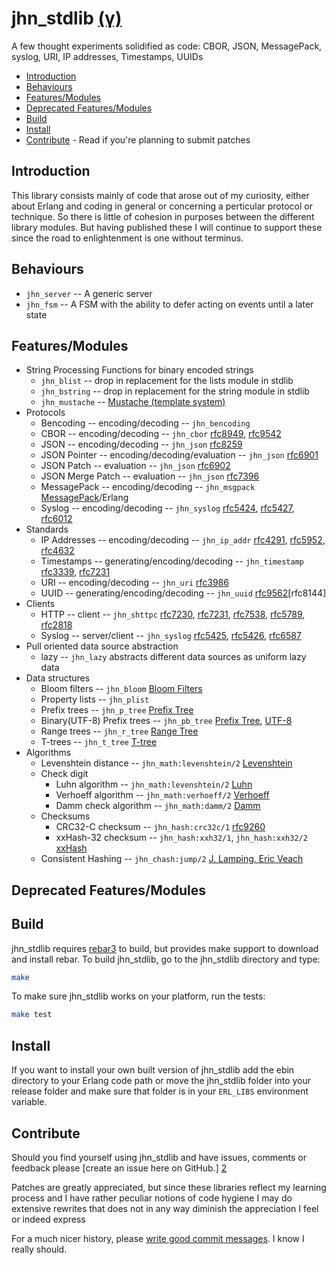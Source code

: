 jhn_stdlib [(γ)][5]
==========

A few thought experiments solidified as code: CBOR, JSON, MessagePack, syslog,
URI, IP addresses, Timestamps, UUIDs

  * [Introduction](#introduction)
  * [Behaviours](#behaviours)
  * [Features/Modules](#features)
  * [Deprecated Features/Modules](#deprecated)
  * [Build](#build)
  * [Install](#install)
  * [Contribute](#contribute) - Read if you're planning to submit patches

<a name='introduction'/>

Introduction
------------

This library consists mainly of code that arose out of my curiosity, either
about Erlang and coding in general or concerning a perticular protocol or
technique. So there is little of cohesion in purposes between the different
library modules. But having published these I will continue to support these
since the road to enlightenment is one without terminus.

Behaviours
--------

  * ```jhn_server``` -- A generic server
  * ```jhn_fsm``` -- A FSM with the ability to defer acting on events until
    a later state

<a name='features'/>

Features/Modules
--------

  * String Processing Functions for binary encoded strings
    * ```jhn_blist``` -- drop in replacement for the lists module in stdlib
    * ```jhn_bstring``` -- drop in replacement for the string module in stdlib
    * ```jhn_mustache``` -- [Mustache (template system)][37]
  * Protocols
    * Bencoding -- encoding/decoding -- ```jhn_bencoding```
    * CBOR -- encoding/decoding -- ```jhn_cbor``` [rfc8949][43], [rfc9542][45]
    * JSON  -- encoding/decoding -- ```jhn_json``` [rfc8259][30]
    * JSON Pointer -- encoding/decoding/evaluation -- ```jhn_json``` [rfc6901][8]
    * JSON Patch -- evaluation -- ```jhn_json``` [rfc6902][31]
    * JSON Merge Patch  -- evaluation -- ```jhn_json``` [rfc7396][32]
    * MessagePack -- encoding/decoding -- ```jhn_msgpack``` [MessagePack][12]/Erlang
    * Syslog -- encoding/decoding  -- ```jhn_syslog``` [rfc5424][13], [rfc5427][14], [rfc6012][29]
  * Standards
    * IP Addresses -- encoding/decoding -- ```jhn_ip_addr``` [rfc4291][16], [rfc5952][17], [rfc4632][18]
    * Timestamps -- generating/encoding/decoding -- ```jhn_timestamp``` [rfc3339][19], [rfc7231][21]
    * URI -- encoding/decoding -- ```jhn_uri``` [rfc3986][15]
    * UUID -- generating/encoding/decoding -- ```jhn_uuid``` [rfc9562][42][rfc8144]
  * Clients
    * HTTP -- client -- ```jhn_shttpc``` [rfc7230][20], [rfc7231][21], [rfc7538][22], [rfc5789][23], [rfc2818][24]
    * Syslog -- server/client -- ```jhn_syslog``` [rfc5425][25], [rfc5426][26], [rfc6587][27]
  * Pull oriented data source abstraction
    * lazy -- ```jhn_lazy``` abstracts different data sources as uniform lazy data
  * Data structures
    * Bloom filters -- ```jhn_bloom``` [Bloom Filters][36]
    * Property lists -- ```jhn_plist```
    * Prefix trees -- ```jhn_p_tree``` [Prefix Tree][38]
    * Binary(UTF-8) Prefix trees -- ```jhn_pb_tree``` [Prefix Tree][38], [UTF-8][39]
    * Range trees -- ```jhn_r_tree``` [Range Tree][40]
    * T-trees -- ```jhn_t_tree``` [T-tree][41]
  * Algorithms
    * Levenshtein distance -- ```jhn_math:levenshtein/2``` [Levenshtein][35]
    * Check digit
       * Luhn algorithm -- ```jhn_math:levenshtein/2``` [Luhn][46]
       * Verhoeff algorithm -- ```jhn_math:verhoeff/2``` [Verhoeff][47]
       * Damm check algorithm -- ```jhn_math:damm/2``` [Damm][48]
    * Checksums
       * CRC32-C checksum -- ```jhn_hash:crc32c/1``` [rfc9260][33]
       * xxHash-32 checksum -- ```jhn_hash:xxh32/1```, ```jhn_hash:xxh32/2``` [xxHash][34]
    * Consistent Hashing -- ```jhn_chash:jump/2``` [J. Lamping, Eric Veach][28]

<a name='deprecated'/>

Deprecated Features/Modules
--------

<a name='build'/>

Build
-----

jhn_stdlib requires [rebar3][1] to build, but provides make support to download
and install rebar. To build jhn_stdlib, go to the jhn_stdlib directory and type:

```sh
make
```

To make sure jhn_stdlib works on your platform, run the tests:

```sh
make test
```

<a name='install'/>

Install
-------

If you want to install your own built version of jhn_stdlib add the ebin
directory to your Erlang code path or move the jhn_stdlib folder into your
release folder and make sure that folder is in your `ERL_LIBS`
environment variable.


<a name='contribute'/>

Contribute
----------

Should you find yourself using jhn_stdlib and have issues, comments or
feedback please [create an issue here on GitHub.] [2]

Patches are greatly appreciated, but since these libraries reflect my
learning process and I have rather peculiar notions of code hygiene
I may do extensive rewrites that does not in any way diminish the
appreciation I feel or indeed express

For a much nicer history, please [write good commit messages][4].
I know I really should.

  [1]: https://github.com/erlang/rebar3 "Rebar3 - A build tool for Erlang"
  [2]: http://github.com/JanHenryNystrom/jhn_stdlib/issues "jhn_stdlib issues"
  [4]: http://github.com/erlang/otp/wiki/Writing-good-commit-messages "Erlang/OTP commit messages"
  [5]: http://en.wikipedia.org/wiki/Software_release_life_cycle "Software release life cycle"
  [6]: http://www.ietf.org/rfc/rfc4627.txt "The application/json Media Type for JavaScript Object Notation (JSON)"
  [7]: http://www.ietf.org/rfc/rfc7159.txt "The JavaScript Object Notation (JSON) Data Interchange Format"
  [8]: http://www.ietf.org/rfc/rfc6901.txt "JavaScript Object Notation (JSON) Pointer"
  [10]: http://tools.ietf.org/id/draft-zyp-json-schema-04.txt "JSON Schema: core definitions and terminology"
  [11]: http://tools.ietf.org/id/draft-fge-json-schema-validation-00.txt "JSON Schema: interactive and non interactive validation"
  [12]: http://msgpack.org/ "An efficient binary serialization format"
  [13]: http://www.ietf.org/rfc/rfc5424.txt "The Syslog Protocol"
  [14]: http://www.ietf.org/rfc/rfc5427.txt "Textual Conventions for Syslog Management"
  [15]: http://www.ietf.org/rfc/rfc3986.txt "Uniform Resource Identifier (URI): Generic Syntax"
  [16]: http://www.ietf.org/rfc/rfc4291.txt "IP Version 6 Addressing Architecture"
  [17]: http://www.ietf.org/rfc/rfc5952.txt "A Recommendation for IPv6 Address Text Representation"
  [18]: http://www.ietf.org/rfc/rfc4632.txt "Classless Inter-domain Routing (CIDR): The Internet Address Assignment and Aggregation Plan"
  [19]: http://www.ietf.org/rfc/rfc3339.txt "Date and Time on the Internet: Timestamps"
  [20]: http://www.ietf.org/rfc/rfc7230.txt "Hypertext Transfer Protocol (HTTP/1.1): Message Syntax and Routing"
  [21]: http://www.ietf.org/rfc/rfc7231.txt "Hypertext Transfer Protocol (HTTP/1.1): Semantics and Content"
  [22]: http://www.ietf.org/rfc/rfc7538.txt "The Hypertext Transfer Protocol Status Code 308 (Permanent Redirect)"
  [23]: http://www.ietf.org/rfc/rfc5789.txt "PATCH Method for HTTP"
  [24]: http://www.ietf.org/rfc/rfc2818.txt "HTTP Over TLS (rfc2818)"
  [25]: http://www.ietf.org/rfc/rfc5425.txt "Transport Layer Security (TLS) Transport Mapping for Syslog"
  [26]: http://www.ietf.org/rfc/rfc5426.txt "Transmission of Syslog Messages over UDP"
  [27]: http://www.ietf.org/rfc/rfc6587.txt "Transmission of Syslog Messages over TCP"
  [28]: https://arxiv.org/ftp/arxiv/papers/1406/1406.2294.pdf "A Fast, Minimal Memory, Consistent Hash Algorithm, John Lamping, Eric Veach"
  [29]: http://www.ietf.org/rfc/rfc6012.txt "Datagram Transport Layer Security (DTLS) Transport Mapping for Syslog"
  [30]: http://www.ietf.org/rfc/rfc8259.txt "The JavaScript Object Notation (JSON) Data Interchange Format"
  [31]: http://www.ietf.org/rfc/rfc6902.txt "JavaScript Object Notation (JSON) Patch"
  [32]: http://www.ietf.org/rfc/rfc7396.txt "JSON Merge Patch"
  [33]: http://www.ietf.org/rfc/rfc9260.txt "[Castagnoli93] G. Castagnoli, S. Braeuer and M. Herrman \"Optimization of Cyclic Redundancy-Check Codes with 24 and 32 Parity Bits\", IEEE Transact. on Communications, Vol. 41, No. 6, June 1993."
  [34]: http://github.com/Cyan4973/xxHash "xxHash - Extremely fast hash algorithm"
  [35]: https://en.wikipedia.org/wiki/Levenshtein_distance "Levenshtein distance"
  [36]: https://en.wikipedia.org/wiki/Bloom_filter "Bloom filter"
  [37]: https://en.wikipedia.org/wiki/Mustache_(template_system) "Mustache (template system)"
  [38]: https://en.wikipedia.org/wiki/Trie "Trie"
  [39]: https://en.wikipedia.org/wiki/UTF-8 "UTF-8"
  [40]: https://en.wikipedia.org/wiki/Range_tree "Range tree"
  [41]: https://en.wikipedia.org/wiki/T-tree "T-tree"
  [42]: http://www.ietf.org/rfc/rfc9562.txt "Universally Unique IDentifiers (UUIDs)"
  [43]: http://www.ietf.org/rfc/rfc8949.txt "Concise Binary Object Representation (CBOR)"
  [44]: http://www.ietf.org/rfc/rfc9542.txt "IANA Considerations and IETF Protocol and Documentation Usage for IEEE 802 Parameters"
  [45]: http://www.ietf.org/rfc/rfc8141.txt "Uniform Resource Names (URNs)"
  [46]: https://en.wikipedia.org/wiki/Luhn_algorithm "Luhn algorithm"
  [47]: https://en.wikipedia.org/wiki/Verhoeff_algorithm "Verhoeff algorithm"
  [48]: https://en.wikipedia.org/wiki/Damm_algorithm "Damm algorithm"